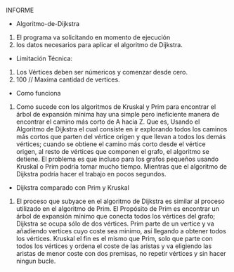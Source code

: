 INFORME

* Algoritmo-de-Dijkstra
1.	El programa va solicitando en momento de ejecución
2.	los datos necesarios para aplicar el algoritmo de Dijkstra.

* Limitación Técnica:

1. Los Vértices deben ser númericos y comenzar desde cero.
2. 100 // Maxima cantidad de vertices.

* Como funciona
1. Como sucede con los algoritmos de Kruskal y Prim para encontrar el árbol de expansión mínima hay una simple pero ineficiente manera de encontrar el camino más corto de A
hacia Z. 
Que es, Usando el Algoritmo de Dijkstra el cual consiste en ir explorando todos los caminos más cortos que parten del vértice origen y que llevan a todos los demás vértices; 
cuando se obtiene el camino más corto desde el vértice origen, al resto de vértices que componen el grafo, el algoritmo se detiene.
El problema es que incluso para los grafos pequeños usando Kruskal o Prim podría tomar mucho tiempo.
Mientras que el algoritmo de Dijkstra podría hacer el trabajo en pocos segundos.

* Dijkstra comparado con Prim y Kruskal
1. El proceso que subyace en el algoritmo de Dijkstra es similar al proceso utilizado en el algoritmo de Prim. 
El Propósito de Prim es encontrar un árbol de expansión mínimo que conecta todos los vértices del grafo; 
Dijkstra se ocupa sólo de dos vértices. Prim parte de un vertice y va añadiendo vertices cuyo coste sea minimo, 
así llegando a obtener todos los vértices. Kruskal el fin es el mismo que Prim, solo que parte con todos los vértices 
y ordena el coste de las aristas y va eligiendo las aristas de menor coste con dos premisas, no repetir vértices y sin hacer ningun bucle.

